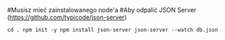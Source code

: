 #Musisz mieć zainstalowanego node'a
#Aby odpalić JSON Server (https://github.com/typicode/json-server)

`
 cd .
 npm init -y
 npm install json-server
 json-server --watch db.json
`